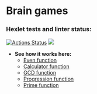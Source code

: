 # Brain games

### Hexlet tests and linter status:
[![Actions Status](https://github.com/Linkshegelianer/java-project-61/workflows/hexlet-check/badge.svg)](https://github.com/Linkshegelianer/java-project-61/actions)
<a href="https://codeclimate.com/github/Linkshegelianer/java-project-61/maintainability"><img src="https://api.codeclimate.com/v1/badges/e9f55103715222e38df9/maintainability" /></a> 

* **See how it works here:**
  * [Even function](https://asciinema.org/a/hzGX8ZCjG6W3kEjXAiRb5307f)
  * [Calculator function](https://asciinema.org/a/DlmPkzLBkGYmNQPlwQ0GSFInG)
  * [GCD function](https://asciinema.org/a/V4ATlJqjMC0hM9K9SRjRhR1UB)
  * [Progression function](https://asciinema.org/a/2fUuyfvDQp65onPhu5wffrPaW)
  * [Prime function](https://asciinema.org/a/KsWnqb9Z1K7cboONrlHluwGBh)
